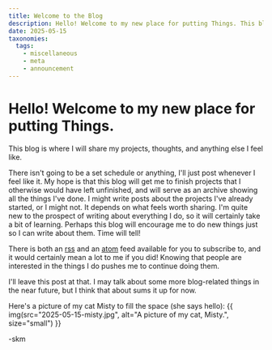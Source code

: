 ```yaml
---
title: Welcome to the Blog
description: Hello! Welcome to my new place for putting Things. This blog is where I will share my projects, thoughts, and anything else I feel like.
date: 2025-05-15
taxonomies:
  tags:
    - miscellaneous
    - meta
    - announcement
---
```

# Hello! Welcome to my new place for putting Things.
This blog is where I will share my projects, thoughts, and anything else I feel like.

There isn't going to be a set schedule or anything, I'll just post whenever I feel like it. My hope is that this blog will get me to finish projects that I otherwise would have left unfinished, and will serve as an archive showing all the things I've done. I might write posts about the projects I've already started, or I might not. It depends on what feels worth sharing. I'm quite new to the prospect of writing about everything I do, so it will certainly take a bit of learning. Perhaps this blog will encourage me to do new things just so I can write about them. Time will tell! 

There is both an [rss](/rss.xml) and an [atom](/atom.xml) feed available for you to subscribe to, and it would certainly mean a lot to me if you did! Knowing that people are interested in the things I do pushes me to continue doing them.

I'll leave this post at that. I may talk about some more blog-related things in the near future, but I think that about sums it up for now.

Here's a picture of my cat Misty to fill the space (she says hello):
{{ img(src="2025-05-15-misty.jpg", alt="A picture of my cat, Misty.", size="small") }}

-skm